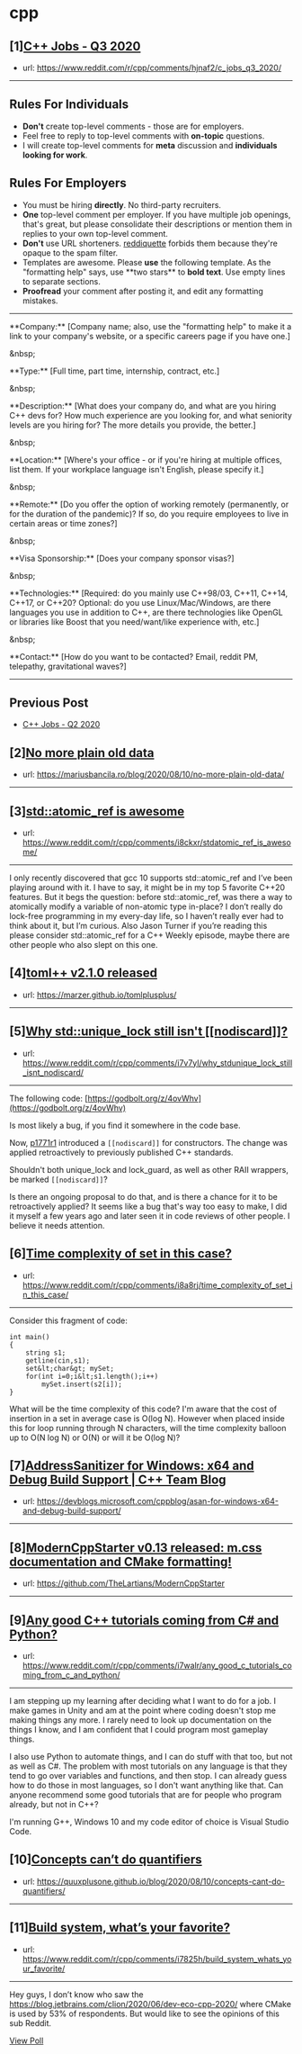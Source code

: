 # cpp
## [1][C++ Jobs - Q3 2020](https://www.reddit.com/r/cpp/comments/hjnaf2/c_jobs_q3_2020/)
- url: https://www.reddit.com/r/cpp/comments/hjnaf2/c_jobs_q3_2020/
---
Rules For Individuals
---------------------

* **Don't** create top-level comments - those are for employers.
* Feel free to reply to top-level comments with **on-topic** questions.
* I will create top-level comments for **meta** discussion and **individuals looking for work**.

Rules For Employers
---------------------

* You must be hiring **directly**. No third-party recruiters.
* **One** top-level comment per employer. If you have multiple job openings, that's great, but please consolidate their descriptions or mention them in replies to your own top-level comment.
* **Don't** use URL shorteners. [reddiquette](https://www.reddithelp.com/en/categories/reddit-101/reddit-basics/reddiquette) forbids them because they're opaque to the spam filter.
* Templates are awesome. Please **use** the following template. As the "formatting help" says, use \*\*two stars\*\* to **bold text**. Use empty lines to separate sections.
* **Proofread** your comment after posting it, and edit any formatting mistakes.

---

\*\*Company:\*\* [Company name; also, use the "formatting help" to make it a link to your company's website, or a specific careers page if you have one.]

&amp;nbsp;

\*\*Type:\*\* [Full time, part time, internship, contract, etc.]

&amp;nbsp;

\*\*Description:\*\* [What does your company do, and what are you hiring C++ devs for? How much experience are you looking for, and what seniority levels are you hiring for? The more details you provide, the better.]

&amp;nbsp;

\*\*Location:\*\* [Where's your office - or if you're hiring at multiple offices, list them. If your workplace language isn't English, please specify it.]

&amp;nbsp;

\*\*Remote:\*\* [Do you offer the option of working remotely (permanently, or for the duration of the pandemic)? If so, do you require employees to live in certain areas or time zones?]

&amp;nbsp;

\*\*Visa Sponsorship:\*\* [Does your company sponsor visas?]

&amp;nbsp;

\*\*Technologies:\*\* [Required: do you mainly use C++98/03, C++11, C++14, C++17, or C++20? Optional: do you use Linux/Mac/Windows, are there languages you use in addition to C++, are there technologies like OpenGL or libraries like Boost that you need/want/like experience with, etc.]

&amp;nbsp;

\*\*Contact:\*\* [How do you want to be contacted? Email, reddit PM, telepathy, gravitational waves?]

---

Previous Post
--------------

* [C++ Jobs - Q2 2020](https://www.reddit.com/r/cpp/comments/ft77lv/c_jobs_q2_2020/)
## [2][No more plain old data](https://www.reddit.com/r/cpp/comments/i8a5xv/no_more_plain_old_data/)
- url: https://mariusbancila.ro/blog/2020/08/10/no-more-plain-old-data/
---

## [3][std::atomic_ref is awesome](https://www.reddit.com/r/cpp/comments/i8ckxr/stdatomic_ref_is_awesome/)
- url: https://www.reddit.com/r/cpp/comments/i8ckxr/stdatomic_ref_is_awesome/
---
I only recently discovered that gcc 10 supports std::atomic_ref and I’ve been playing around with it. I have to say, it might be in my top 5 favorite C++20 features. But it begs the question: before std::atomic_ref, was there a way to atomically modify a variable of non-atomic type in-place? I don’t really do lock-free programming in my every-day life, so I haven’t really ever had to think about it, but I’m curious. Also Jason Turner if you’re reading this please consider std::atomic_ref for a C++ Weekly episode, maybe there are other people who also slept on this one.
## [4][toml++ v2.1.0 released](https://www.reddit.com/r/cpp/comments/i7za0j/toml_v210_released/)
- url: https://marzer.github.io/tomlplusplus/
---

## [5][Why std::unique_lock still isn't [[nodiscard]]?](https://www.reddit.com/r/cpp/comments/i7v7yl/why_stdunique_lock_still_isnt_nodiscard/)
- url: https://www.reddit.com/r/cpp/comments/i7v7yl/why_stdunique_lock_still_isnt_nodiscard/
---
The following code: [https://godbolt.org/z/4ovWhv](https://godbolt.org/z/4ovWhv)

Is most likely a bug, if you find it somewhere in the code base.

Now, [p1771r1](http://www.open-std.org/jtc1/sc22/wg21/docs/papers/2019/p1771r1.pdf) introduced a  `[[nodiscard]]` for constructors. The change was  applied retroactively to previously published C++ standards. 

Shouldn't both unique\_lock and lock\_guard, as well as other RAII wrappers, be marked `[[nodiscard]]`?  

Is there an ongoing proposal to do that, and is there a chance for it to be retroactively applied? It seems like a bug that's way too easy to make, I did it myself a few years ago and later seen it in code reviews of other people. I believe it needs attention.
## [6][Time complexity of set in this case?](https://www.reddit.com/r/cpp/comments/i8a8rj/time_complexity_of_set_in_this_case/)
- url: https://www.reddit.com/r/cpp/comments/i8a8rj/time_complexity_of_set_in_this_case/
---
Consider this fragment of code:

    int main()
    { 
        string s1;
        getline(cin,s1);
        set&lt;char&gt; mySet;
        for(int i=0;i&lt;s1.length();i++)
            mySet.insert(s2[i]);
    }

What will be the time complexity of this code? I'm aware that the cost of insertion in a set in average case is O(log N). However when placed inside this for loop running through N characters, will the time complexity balloon up to O(N log N) or O(N) or will it be O(log N)?
## [7][AddressSanitizer for Windows: x64 and Debug Build Support | C++ Team Blog](https://www.reddit.com/r/cpp/comments/i7iydj/addresssanitizer_for_windows_x64_and_debug_build/)
- url: https://devblogs.microsoft.com/cppblog/asan-for-windows-x64-and-debug-build-support/
---

## [8][ModernCppStarter v0.13 released: m.css documentation and CMake formatting!](https://www.reddit.com/r/cpp/comments/i7oroj/moderncppstarter_v013_released_mcss_documentation/)
- url: https://github.com/TheLartians/ModernCppStarter
---

## [9][Any good C++ tutorials coming from C# and Python?](https://www.reddit.com/r/cpp/comments/i7walr/any_good_c_tutorials_coming_from_c_and_python/)
- url: https://www.reddit.com/r/cpp/comments/i7walr/any_good_c_tutorials_coming_from_c_and_python/
---
I am stepping up my learning after deciding what I want to do for a job. I make games in Unity and am at the point where coding doesn't stop me making things any more. I rarely need to look up documentation on the things I know, and I am confident that I could program most gameplay things.

I also use Python to automate things, and I can do stuff with that too, but not as well as C#. The problem with most tutorials on any language is that they tend to go over variables and functions, and then stop. I can already guess how to do those in most languages, so I don't want anything like that. Can anyone recommend some good tutorials that are for people who program already, but not in C++?  


I'm running G++, Windows 10 and my code editor of choice is Visual Studio Code.
## [10][Concepts can’t do quantifiers](https://www.reddit.com/r/cpp/comments/i7mzga/concepts_cant_do_quantifiers/)
- url: https://quuxplusone.github.io/blog/2020/08/10/concepts-cant-do-quantifiers/
---

## [11][Build system, what’s your favorite?](https://www.reddit.com/r/cpp/comments/i7825h/build_system_whats_your_favorite/)
- url: https://www.reddit.com/r/cpp/comments/i7825h/build_system_whats_your_favorite/
---
Hey guys, I don’t know who saw the https://blog.jetbrains.com/clion/2020/06/dev-eco-cpp-2020/  where CMake is used by 53% of respondents. But would  like to see the opinions of this sub Reddit.

[View Poll](https://www.reddit.com/poll/i7825h)
